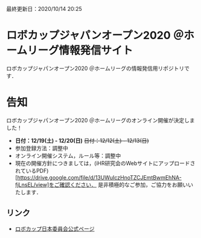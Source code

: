最終更新日：2020/10/14 20:25

# ロボカップジャパンオープン2020 ＠ホームリーグ情報発信サイト
ロボカップジャパンオープン2020 ＠ホームリーグの情報発信用リポジトリです．

# 告知
ロボカップジャパンオープン2020 ＠ホームリーグのオンライン開催が決定しました！
- **日付：12/19(土) - 12/20(日)** ~~日付：12/12(土) - 12/13(日)~~
- 参加登録方法：調整中
- オンライン開催システム，ルール等：調整中
- 現在の開催方針につきましては，(iHR研究会のWebサイトにアップロードされているPDF)[https://drive.google.com/file/d/13UWuIczHnoTZCJEmtBwmEhNA-fjLnsEL/view]をご確認ください．
是非積極的なご参加，ご協力をお願いいたします．

## リンク
- [ロボカップ日本委員会公式ページ](http://www.robocup.or.jp/japanopen2020/)

